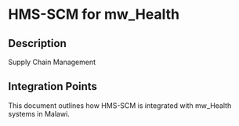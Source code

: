 # HMS-SCM for mw_Health

## Description

Supply Chain Management

## Integration Points

This document outlines how HMS-SCM is integrated with mw_Health systems in Malawi.

